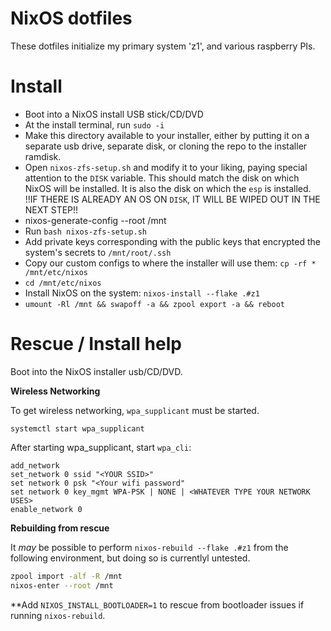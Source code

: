 # NixOS dotfiles 

These dotfiles initialize my primary system 'z1', and various raspberry PIs.

# Install

- Boot into a NixOS install USB stick/CD/DVD
- At the install terminal, run `sudo -i`
- Make this directory available to your installer, either by putting it on a separate usb drive, separate disk, or cloning the repo to the installer ramdisk.
- Open `nixos-zfs-setup.sh` and modify it to your liking, paying special attention to the `DISK` variable. This should match the disk on which NixOS will be installed. It is also the disk on which the `esp` is installed. !!IF THERE IS ALREADY AN OS ON `DISK`, IT WILL BE WIPED OUT IN THE NEXT STEP!!
- nixos-generate-config --root /mnt 
- Run `bash nixos-zfs-setup.sh`
- Add private keys corresponding with the public keys that encrypted the system's secrets to `/mnt/root/.ssh`
- Copy our custom configs to where the installer will use them: `cp -rf * /mnt/etc/nixos`
- `cd /mnt/etc/nixos`
- Install NixOS on the system: `nixos-install --flake .#z1`
- `umount -Rl /mnt && swapoff -a && zpool export -a && reboot`

# Rescue / Install help

Boot into the NixOS installer usb/CD/DVD.

**Wireless Networking**

To get wireless networking, `wpa_supplicant` must be started. 

`systemctl start wpa_supplicant`

After starting wpa_supplicant, start `wpa_cli`:

```
add_network
set_network 0 ssid "<YOUR SSID>"
set network 0 psk "<Your wifi password"
set network 0 key_mgmt WPA-PSK | NONE | <WHATEVER TYPE YOUR NETWORK USES>
enable_network 0

```

**Rebuilding from rescue**

It _may_ be possible to perform `nixos-rebuild --flake .#z1` from the following environment, but doing so is currentlyl untested. 

```bash
zpool import -alf -R /mnt 
nixos-enter --root /mnt
```

**Add `NIXOS_INSTALL_BOOTLOADER=1` to rescue from bootloader issues if running `nixos-rebuild`.
